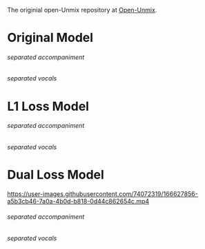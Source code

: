 The originial open-Unmix repository at [Open-Unmix](https://github.com/sigsep/open-unmix-pytorch).




<h1>Original Model</h1>

<h6>separated accompaniment</h6>

<h6>separated vocals</h6>


<h1> L1 Loss Model</h1>

<h6>separated accompaniment</h6>

<h6>separated vocals</h6>



<h1>Dual Loss Model</h1>

https://user-images.githubusercontent.com/74072319/166627856-a5b3cb46-7a0a-4b0d-b818-0d44c862654c.mp4

<h6>separated accompaniment</h6>

<h6>separated vocals</h6>

